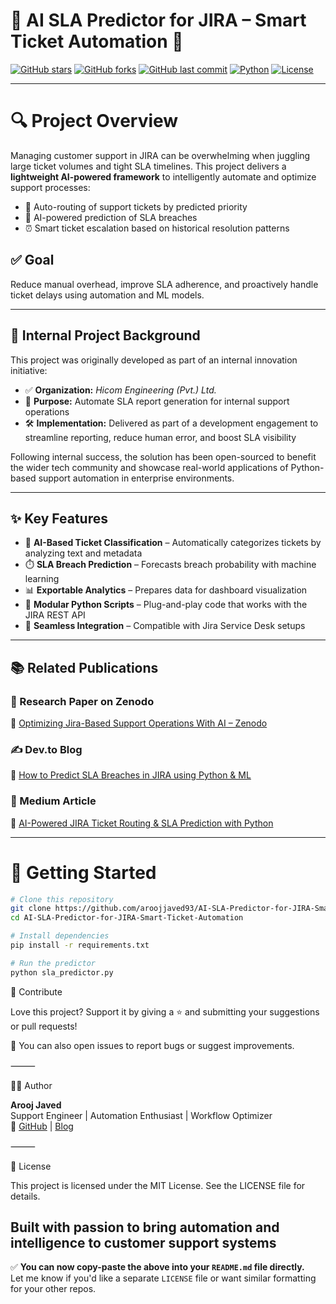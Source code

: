 # 🧠 AI SLA Predictor for JIRA – Smart Ticket Automation 🚀

[![GitHub stars](https://img.shields.io/github/stars/aroojjaved93/AI-SLA-Predictor-for-JIRA-Smart-Ticket-Automation?style=social)](https://github.com/aroojjaved93/AI-SLA-Predictor-for-JIRA-Smart-Ticket-Automation/stargazers)
[![GitHub forks](https://img.shields.io/github/forks/aroojjaved93/AI-SLA-Predictor-for-JIRA-Smart-Ticket-Automation?style=social)](https://github.com/aroojjaved93/AI-SLA-Predictor-for-JIRA-Smart-Ticket-Automation/network)
[![GitHub last commit](https://img.shields.io/github/last-commit/aroojjaved93/AI-SLA-Predictor-for-JIRA-Smart-Ticket-Automation)](https://github.com/aroojjaved93/AI-SLA-Predictor-for-JIRA-Smart-Ticket-Automation/commits)
[![Python](https://img.shields.io/badge/Python-3.9-blue?logo=python)](https://www.python.org/)
[![License](https://img.shields.io/github/license/aroojjaved93/AI-SLA-Predictor-for-JIRA-Smart-Ticket-Automation)](./LICENSE)

---

# 🔍 Project Overview

Managing customer support in JIRA can be overwhelming when juggling large ticket volumes and tight SLA timelines. This project delivers a **lightweight AI-powered framework** to intelligently automate and optimize support processes:

- 🎯 Auto-routing of support tickets by predicted priority
- 🧠 AI-powered prediction of SLA breaches
- ⏰ Smart ticket escalation based on historical resolution patterns

## ✅ Goal

Reduce manual overhead, improve SLA adherence, and proactively handle ticket delays using automation and ML models.

---
## 📂 Internal Project Background

This project was originally developed as part of an internal innovation initiative:

- ✅ **Organization:** *Hicom Engineering (Pvt.) Ltd.*
- 🧠 **Purpose:** Automate SLA report generation for internal support operations
- 🛠️ **Implementation:** Delivered as part of a development engagement to streamline reporting, reduce human error, and boost SLA visibility

Following internal success, the solution has been open-sourced to benefit the wider tech community and showcase real-world applications of Python-based support automation in enterprise environments.

---

## ✨ Key Features

- 🤖 **AI-Based Ticket Classification** – Automatically categorizes tickets by analyzing text and metadata  
- ⏱️ **SLA Breach Prediction** – Forecasts breach probability with machine learning  
- 📊 **Exportable Analytics** – Prepares data for dashboard visualization  
- 🧩 **Modular Python Scripts** – Plug-and-play code that works with the JIRA REST API  
- 🔧 **Seamless Integration** – Compatible with Jira Service Desk setups

---

## 📚 Related Publications

### 📄 Research Paper on Zenodo  
🔗 [Optimizing Jira-Based Support Operations With AI – Zenodo](https://doi.org/10.5281/zenodo.15832214)

### ✍️ Dev.to Blog  
📝 [How to Predict SLA Breaches in JIRA using Python & ML](https://dev.to/aroojjaved93/how-to-predict-sla-breaches-in-jira-using-python-and-machine-learning-38g4)

### 📰 Medium Article  
📖 [AI-Powered JIRA Ticket Routing & SLA Prediction with Python](https://aroojjaved93.medium.com/ai-powered-jira-ticket-routing-sla-breach-prediction-with-python-d80772a1680c)

---

# 🚀 Getting Started

```bash
# Clone this repository
git clone https://github.com/aroojjaved93/AI-SLA-Predictor-for-JIRA-Smart-Ticket-Automation.git
cd AI-SLA-Predictor-for-JIRA-Smart-Ticket-Automation

# Install dependencies
pip install -r requirements.txt

# Run the predictor
python sla_predictor.py
```
🤝 Contribute

Love this project? Support it by giving a ⭐ and submitting your suggestions or pull requests!

💬 You can also open issues to report bugs or suggest improvements.

⸻

👩‍💻 Author

**Arooj Javed**  
Support Engineer | Automation Enthusiast | Workflow Optimizer  
🔗 [GitHub](https://github.com/arooj-javed) | [Blog](https://hashnode.com/@aroojjaved93)

⸻

📜 License

This project is licensed under the MIT License. See the LICENSE file for details.

Built with passion to bring automation and intelligence to customer support systems 
---

✅ **You can now copy-paste the above into your `README.md` file directly.**  
Let me know if you'd like a separate `LICENSE` file or want similar formatting for your other repos.
